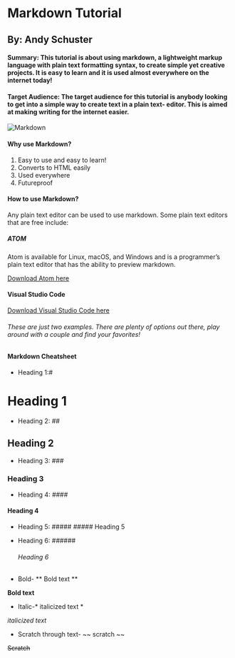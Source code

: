 # Markdown Tutorial 
## By: Andy Schuster

#### Summary: This tutorial is about using markdown, a lightweight markup language with plain text formatting syntax, to create simple yet creative projects. It is easy to learn and it is used almost everywhere on the internet today!

#### Target Audience: The target audience for this tutorial is anybody looking to get into a simple way to create text in a plain text- editor. This is aimed at making writing for the internet easier. 

![Markdown](https://upload.wikimedia.org/wikipedia/commons/4/48/Markdown-mark.svg)

#### Why use Markdown?
1. Easy to use and easy to learn!
2. Converts to HTML easily
3. Used everywhere
4. Futureproof

#### How to use Markdown?
Any plain text editor can be used to use markdown. 
Some plain text editors that are free include: 
##### __ATOM__
Atom is available for Linux, macOS, and Windows and is a programmer’s plain text editor that has the ability to preview markdown.

  [Download Atom here](https://flight-manual.atom.io/getting-started/sections/installing-atom/)

#### __Visual Studio Code__

  [Download Visual Studio Code here](https://code.visualstudio.com/)

###### These are just two examples. There are plenty of options out there, play around with a couple and find your favorites!

#### Markdown Cheatsheet
+ Heading 1:#
# Heading 1
+ Heading 2: ##
## Heading 2
+ Heading 3: ###
### Heading 3
+ Heading 4: ####
#### Heading 4
+ Heading 5: #####
      ##### Heading 5
+ Heading 6: ######
    ###### Heading 6

+ Bold- ** Bold text **

**Bold text**

+ Italic-* italicized text *

*italicized text*
 
+ Scratch through text- ~~ scratch ~~

~~Scratch~~


